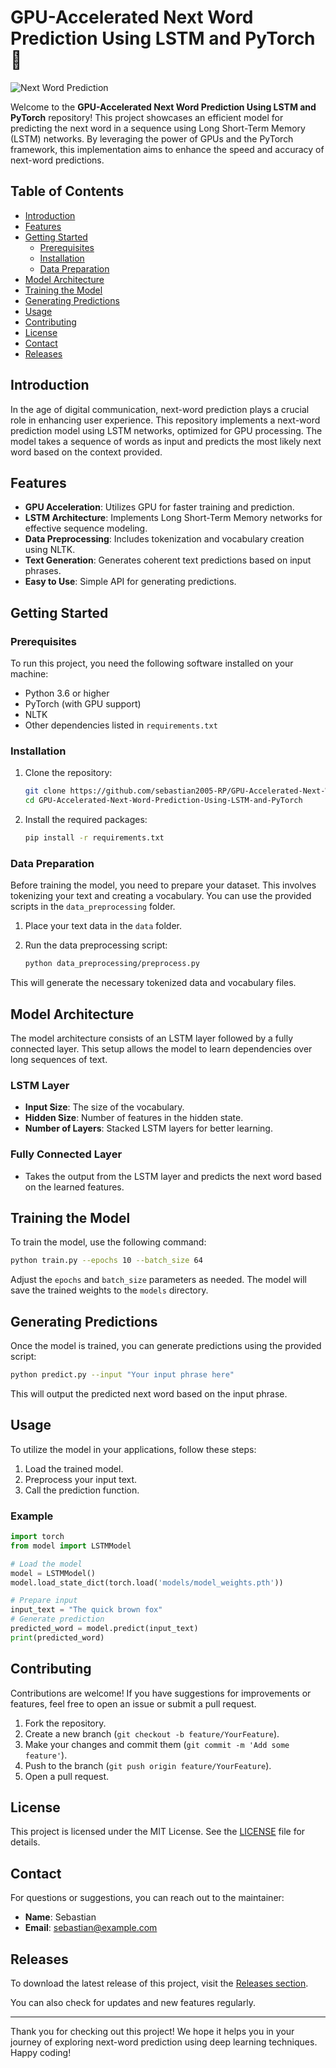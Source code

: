 # GPU-Accelerated Next Word Prediction Using LSTM and PyTorch 🚀

![Next Word Prediction](https://img.shields.io/badge/Next%20Word%20Prediction-GPU%20Accelerated-blue)

Welcome to the **GPU-Accelerated Next Word Prediction Using LSTM and PyTorch** repository! This project showcases an efficient model for predicting the next word in a sequence using Long Short-Term Memory (LSTM) networks. By leveraging the power of GPUs and the PyTorch framework, this implementation aims to enhance the speed and accuracy of next-word predictions.

## Table of Contents

- [Introduction](#introduction)
- [Features](#features)
- [Getting Started](#getting-started)
  - [Prerequisites](#prerequisites)
  - [Installation](#installation)
  - [Data Preparation](#data-preparation)
- [Model Architecture](#model-architecture)
- [Training the Model](#training-the-model)
- [Generating Predictions](#generating-predictions)
- [Usage](#usage)
- [Contributing](#contributing)
- [License](#license)
- [Contact](#contact)
- [Releases](#releases)

## Introduction

In the age of digital communication, next-word prediction plays a crucial role in enhancing user experience. This repository implements a next-word prediction model using LSTM networks, optimized for GPU processing. The model takes a sequence of words as input and predicts the most likely next word based on the context provided.

## Features

- **GPU Acceleration**: Utilizes GPU for faster training and prediction.
- **LSTM Architecture**: Implements Long Short-Term Memory networks for effective sequence modeling.
- **Data Preprocessing**: Includes tokenization and vocabulary creation using NLTK.
- **Text Generation**: Generates coherent text predictions based on input phrases.
- **Easy to Use**: Simple API for generating predictions.

## Getting Started

### Prerequisites

To run this project, you need the following software installed on your machine:

- Python 3.6 or higher
- PyTorch (with GPU support)
- NLTK
- Other dependencies listed in `requirements.txt`

### Installation

1. Clone the repository:

   ```bash
   git clone https://github.com/sebastian2005-RP/GPU-Accelerated-Next-Word-Prediction-Using-LSTM-and-PyTorch.git
   cd GPU-Accelerated-Next-Word-Prediction-Using-LSTM-and-PyTorch
   ```

2. Install the required packages:

   ```bash
   pip install -r requirements.txt
   ```

### Data Preparation

Before training the model, you need to prepare your dataset. This involves tokenizing your text and creating a vocabulary. You can use the provided scripts in the `data_preprocessing` folder.

1. Place your text data in the `data` folder.
2. Run the data preprocessing script:

   ```bash
   python data_preprocessing/preprocess.py
   ```

This will generate the necessary tokenized data and vocabulary files.

## Model Architecture

The model architecture consists of an LSTM layer followed by a fully connected layer. This setup allows the model to learn dependencies over long sequences of text. 

### LSTM Layer

- **Input Size**: The size of the vocabulary.
- **Hidden Size**: Number of features in the hidden state.
- **Number of Layers**: Stacked LSTM layers for better learning.

### Fully Connected Layer

- Takes the output from the LSTM layer and predicts the next word based on the learned features.

## Training the Model

To train the model, use the following command:

```bash
python train.py --epochs 10 --batch_size 64
```

Adjust the `epochs` and `batch_size` parameters as needed. The model will save the trained weights to the `models` directory.

## Generating Predictions

Once the model is trained, you can generate predictions using the provided script:

```bash
python predict.py --input "Your input phrase here"
```

This will output the predicted next word based on the input phrase.

## Usage

To utilize the model in your applications, follow these steps:

1. Load the trained model.
2. Preprocess your input text.
3. Call the prediction function.

### Example

```python
import torch
from model import LSTMModel

# Load the model
model = LSTMModel()
model.load_state_dict(torch.load('models/model_weights.pth'))

# Prepare input
input_text = "The quick brown fox"
# Generate prediction
predicted_word = model.predict(input_text)
print(predicted_word)
```

## Contributing

Contributions are welcome! If you have suggestions for improvements or features, feel free to open an issue or submit a pull request.

1. Fork the repository.
2. Create a new branch (`git checkout -b feature/YourFeature`).
3. Make your changes and commit them (`git commit -m 'Add some feature'`).
4. Push to the branch (`git push origin feature/YourFeature`).
5. Open a pull request.

## License

This project is licensed under the MIT License. See the [LICENSE](LICENSE) file for details.

## Contact

For questions or suggestions, you can reach out to the maintainer:

- **Name**: Sebastian
- **Email**: sebastian@example.com

## Releases

To download the latest release of this project, visit the [Releases section](https://github.com/sebastian2005-RP/GPU-Accelerated-Next-Word-Prediction-Using-LSTM-and-PyTorch/releases). 

You can also check for updates and new features regularly.

---

Thank you for checking out this project! We hope it helps you in your journey of exploring next-word prediction using deep learning techniques. Happy coding!